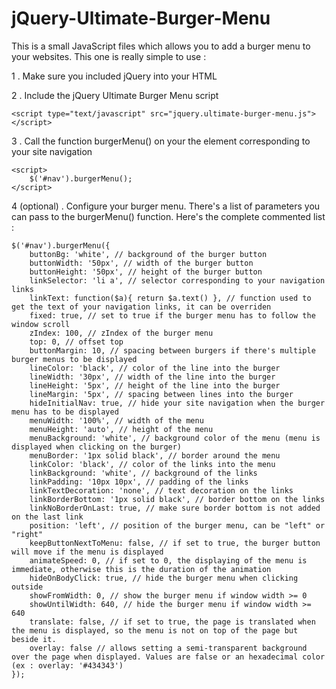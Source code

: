 jQuery-Ultimate-Burger-Menu
================================

This is a small JavaScript files which allows you to add a burger menu to your websites. 
This one is really simple to use  :

1 . Make sure you included jQuery into your HTML

2 . Include the jQuery Ultimate Burger Menu script

    <script type="text/javascript" src="jquery.ultimate-burger-menu.js"></script>	

3 . Call the function burgerMenu() on your the element corresponding to your site navigation

    <script>
        $('#nav').burgerMenu();
    </script>
    
4 (optional) . Configure your burger menu.
There's a list of parameters you can pass to the burgerMenu() function. Here's the complete commented list :
    
    $('#nav').burgerMenu({
        buttonBg: 'white', // background of the burger button
        buttonWidth: '50px', // width of the burger button
        buttonHeight: '50px', // height of the burger button
        linkSelector: 'li a', // selector corresponding to your navigation links
        linkText: function($a){ return $a.text() }, // function used to get the text of your navigation links, it can be overriden
        fixed: true, // set to true if the burger menu has to follow the window scroll
        zIndex: 100, // zIndex of the burger menu
        top: 0, // offset top
        buttonMargin: 10, // spacing between burgers if there's multiple burger menus to be displayed
        lineColor: 'black', // color of the line into the burger
        lineWidth: '30px', // width of the line into the burger
        lineHeight: '5px', // height of the line into the burger
        lineMargin: '5px', // spacing between lines into the burger
        hideInitialNav: true, // hide your site navigation when the burger menu has to be displayed
        menuWidth: '100%', // width of the menu
        menuHeight: 'auto', // height of the menu
        menuBackground: 'white', // background color of the menu (menu is displayed when clicking on the burger)
        menuBorder: '1px solid black', // border around the menu
        linkColor: 'black', // color of the links into the menu
        linkBackground: 'white', // background of the links
        linkPadding: '10px 10px', // padding of the links
        linkTextDecoration: 'none', // text decoration on the links
        linkBorderBottom: '1px solid black', // border bottom on the links
        linkNoBorderOnLast: true, // make sure border bottom is not added on the last link
        position: 'left', // position of the burger menu, can be "left" or "right"
        keepButtonNextToMenu: false, // if set to true, the burger button will move if the menu is displayed
        animateSpeed: 0, // if set to 0, the displaying of the menu is immediate, otherwise this is the duration of the animation
        hideOnBodyClick: true, // hide the burger menu when clicking outside
        showFromWidth: 0, // show the burger menu if window width >= 0
        showUntilWidth: 640, // hide the burger menu if window width >= 640
        translate: false, // if set to true, the page is translated when the menu is displayed, so the menu is not on top of the page but beside it. 
        overlay: false // allows setting a semi-transparent background over the page when displayed. Values are false or an hexadecimal color (ex : overlay: '#434343')
    });
